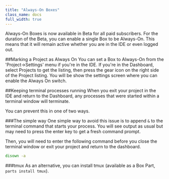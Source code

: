 ```yaml
---
title: "Always-On Boxes"
class_name: docs
full_width: true
---
```


Always-On Boxes is now available in Beta for all paid subscribers. For the duration of the Beta, you can enable a single Box to be Always-On. This means that it will remain active whether you are in the IDE or even logged out.

##Marking a Project as Always On
You can set a Box to Always-On from the 'Project->Settings' menu if you're in the IDE. If you're in the Dashboard, select Projects to get the listing, then press the gear icon on the right side of the Project listing. You will be show the settings screen where you can enable the Always On switch.

##Keeping terminal processes running
When you exit your project in the IDE and return to the Dashboard, any processes that were started within a terminal window will terminate.

You can prevent this in one of two ways.

###The simple way
One simple way to avoid this issue is to append `&` to the terminal command that starts your process. You will see output as usual but may need to press the enter key to get a fresh command prompt. 

Then, you will need to enter the following command before you close the terminal window or exit your project and return to the dashboard.

```bash
disown -a
```

###tmux
As an alternative, you can install tmux (available as a Box Part, `parts install tmux`). 